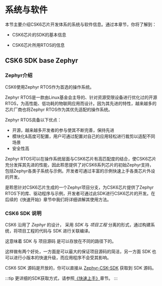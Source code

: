 # 系统与软件

本节主要介绍CSK6芯片开发体系的系统与软件信息。通过本章节，你将了解到：

* CSK6芯片的SDK的基本信息

* CSK6芯片所用RTOS的信息

## CSK6 SDK base Zephyr

### Zephyr介绍

CSK6使用Zephyr RTOS作为首选的操作系统。

Zephyr RTOS是一款由Linux基金会主导的、针对资源受限设备进行优化过的开源RTOS，为高性能、低功耗的物联网应用而设计。因为其先进的特性，越来越多的芯片厂商也将Zephyr RTOS作为其优先适配的操作系统。

Zephyr RTOS具备以下优点：
- 开源，越来越多开发者的参与使其不断完善，保持先进
- 模块化&高度可配置，用户可通过配置对自己的应用轻松进行裁剪以适配不同场景
- 安全性高

Zephyr RTOS可以在操作系统层面与CSK6芯片有高匹配度的结合，使CSK6芯片充分发挥其先进的性能，因此聆思提供了对CSK6系列芯片的初始Zephyr支持，包括Zephyr各类子系统与示例。开发者可通过丰富的示例快速上手各类芯片外设的开发。

是聆思针对CSK6芯片生成的一个Zephyr项目分支，为CSK6芯片提供了Zephyr RTOS下的库、驱动程序与示例，开发者可通过此SDK进行CSK6芯片的开发。在后续的《快速开始》章节中我们将详细讲解其使用方法。


### CSK6 SDK 说明

CSK6 沿用了 *Zephyr* 的设计， 采用 *SDK* 与 *项目工程* 分离的形式，通过构建系统，将项目工程的代码与 SDK 进行关联编译。

这意味着 SDK 与 项目源码 是可以存放在不同的路径下的。

这样做有两个好处，一方面是可以最大的保证项目源码的简洁，另一方面 SDK 也可以进行小版本的快速升级，而应用程序不会受其影响。

CSK6 SDK 源码是开放的，你可以直接从 [Zephyr-CSK-SDK](https://cloud.listenai.com/zephyr/zephyr) 获取到 SDK 源码。

:::tip
更详细的SDK获取方式，请参照[《快速上手》](../application/getting_start.md)章节。
:::
